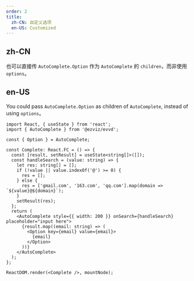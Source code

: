 ```yaml
---
order: 2
title:
  zh-CN: 自定义选项
  en-US: Customized
---
```


## zh-CN

也可以直接传 `AutoComplete.Option` 作为 `AutoComplete` 的 `children`，而非使用 `options`。

## en-US

You could pass `AutoComplete.Option` as children of `AutoComplete`, instead of using `options`。

```tsx
import React, { useState } from 'react';
import { AutoComplete } from '@ezviz/evvd';

const { Option } = AutoComplete;

const Complete: React.FC = () => {
  const [result, setResult] = useState<string[]>([]);
  const handleSearch = (value: string) => {
    let res: string[] = [];
    if (!value || value.indexOf('@') >= 0) {
      res = [];
    } else {
      res = ['gmail.com', '163.com', 'qq.com'].map(domain => `${value}@${domain}`);
    }
    setResult(res);
  };
  return (
    <AutoComplete style={{ width: 200 }} onSearch={handleSearch} placeholder="input here">
      {result.map((email: string) => (
        <Option key={email} value={email}>
          {email}
        </Option>
      ))}
    </AutoComplete>
  );
};

ReactDOM.render(<Complete />, mountNode);
```
